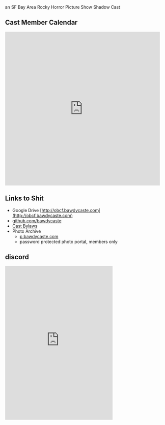 an SF Bay Area Rocky Horror Picture Show Shadow Cast
     
## Cast Member Calendar

<iframe src="https://calendar.google.com/calendar/embed?height=600&amp;wkst=1&amp;bgcolor=%23ffffff&amp;ctz=America%2FLos_Angeles&amp;src=YmF3ZHljYXN0ZS5jb21fOGZwbHRkbjkzcWltb2ZkN21kcWcwMDI1bzBAZ3JvdXAuY2FsZW5kYXIuZ29vZ2xlLmNvbQ&amp;src=c2VvZTV0MXA2Y2lndHBvOTNwZjRvODVjcjhAZ3JvdXAuY2FsZW5kYXIuZ29vZ2xlLmNvbQ&amp;src=YmF3ZHljYXN0ZS5jb21fM2Nha3M3aGYyY3NqMGttajk0dTUxbjk2ZHNAZ3JvdXAuY2FsZW5kYXIuZ29vZ2xlLmNvbQ&amp;color=%23616161&amp;color=%233F51B5&amp;color=%238E24AA&amp;showTitle=0&amp;showNav=0&amp;showPrint=0&amp;showCalendars=0&amp;showTz=1&amp;mode=MONTH" width="100%" height="500" frameborder="0" scrolling="no"></iframe>

## Links to Shit

- Google Drive [http://obcf.bawdycaste.com](http://obcf.bawdycaste.com)
- [github.com/bawdycaste](https://github.com/bawdycaste)
- [Cast Bylaws](https://bylaws.bawdycaste.com)
- Photo Archive
  - [p.bawdycaste.com](https://p.bawdycaste.com)
  - password protected photo portal, members only

## discord

<iframe src="https://discord.com/widget?id=361045646238679040&theme=dark" width="350" height="500" allowtransparency="true" frameborder="0" sandbox="allow-popups allow-popups-to-escape-sandbox allow-same-origin allow-scripts"></iframe>
